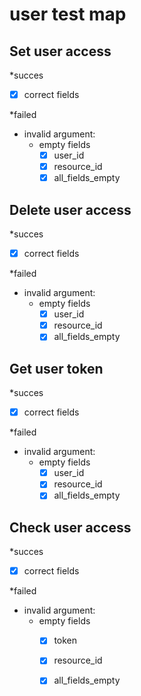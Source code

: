 # user test map

##  Set user access 

*succes
- [x] correct fields

*failed
  * invalid argument:
    * empty fields
      - [x] user_id 
      - [x] resource_id 
      - [x] all_fields_empty

## Delete user access

*succes
- [x] correct fields

*failed
* invalid argument:
  * empty fields
    - [x] user_id
    - [x] resource_id
    - [x] all_fields_empty
  
## Get user token 

*succes
- [x] correct fields

*failed
* invalid argument:
  * empty fields
    - [x] user_id
    - [x] resource_id
    - [x] all_fields_empty

## Check user access

*succes
- [x] correct fields

*failed
* invalid argument:
  * empty fields
    - [x] token
    - [x] resource_id
    - [x] all_fields_empty



